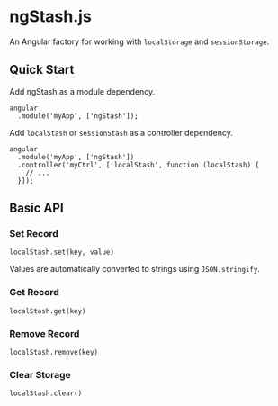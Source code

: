 ngStash.js
==========

An Angular factory for working with `localStorage` and `sessionStorage`.

Quick Start
-----------
Add ngStash as a module dependency.

```
angular
  .module('myApp', ['ngStash']);
```
Add `localStash` or `sessionStash` as a controller dependency.
```
angular
  .module('myApp', ['ngStash'])
  .controller('myCtrl', ['localStash', function (localStash) {
    // ...
  }]);
```



Basic API
---------

### Set Record
```
localStash.set(key, value)
```

Values are automatically converted to strings using `JSON.stringify`.

### Get Record
```
localStash.get(key)
```

### Remove Record
```
localStash.remove(key)
```

### Clear Storage
```
localStash.clear()
```
